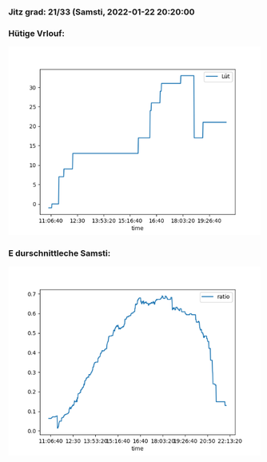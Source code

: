 ### Jitz grad: 21/33 (Samsti, 2022-01-22 20:20:00

### Hütige Vrlouf:
![Graph](Today.png)

### E durschnittleche Samsti:
![Graph](Samsti.png)